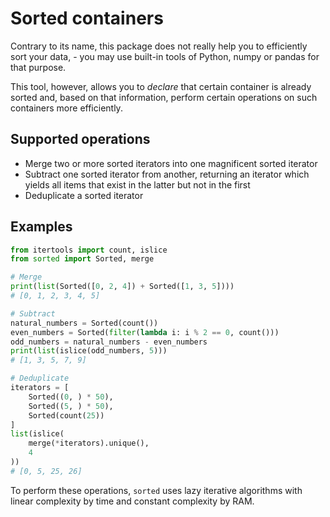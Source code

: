 # Sorted containers

Contrary to its name, this package does not really help you to efficiently sort your data, - you may use built-in tools of Python, numpy or pandas for that purpose.

This tool, however, allows you to _declare_ that certain container is already sorted and, based on that information, perform certain operations on such containers more efficiently.

## Supported operations

* Merge two or more sorted iterators into one magnificent sorted iterator
* Subtract one sorted iterator from another, returning an iterator which yields all items that exist in the latter but not in the first
* Deduplicate a sorted iterator

## Examples

```python
from itertools import count, islice
from sorted import Sorted, merge

# Merge
print(list(Sorted([0, 2, 4]) + Sorted([1, 3, 5])))
# [0, 1, 2, 3, 4, 5]

# Subtract
natural_numbers = Sorted(count())
even_numbers = Sorted(filter(lambda i: i % 2 == 0, count()))
odd_numbers = natural_numbers - even_numbers
print(list(islice(odd_numbers, 5)))
# [1, 3, 5, 7, 9]

# Deduplicate
iterators = [
    Sorted((0, ) * 50),
    Sorted((5, ) * 50),
    Sorted(count(25))
]
list(islice(
    merge(*iterators).unique(),
    4
))
# [0, 5, 25, 26]
```

To perform these operations, `sorted` uses lazy iterative algorithms with linear complexity by time and constant complexity by RAM.
